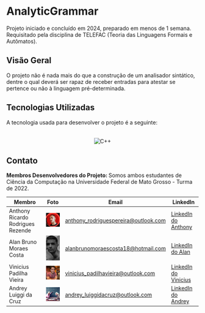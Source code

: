 # AnalyticGrammar

Projeto iniciado e concluído em 2024, preparado em menos de 1 semana. Requisitado pela disciplina de TELEFAC (Teoria das Linguagens Formais e Autômatos).

## Visão Geral
O projeto não é nada mais do que a construção de um analisador sintático, dentre o qual deverá ser rapaz de receber entradas para atestar se pertence ou não à linguagem pré-determinada.

## Tecnologias Utilizadas

A tecnologia usada para desenvolver o projeto é a seguinte:

<div style="display: inline_block" align= "center"><br>
<img align="center" alt="C++" height="38" width="80" src="https://img.shields.io/badge/C++-00599C?style=for-the-badge&logo=c%2B%2B&logoColor=white">
</div>

## Contato
<strong> Membros Desenvolvedores do Projeto: </strong> Somos ambos estudantes de Ciência da Computação na Universidade Federal de Mato Grosso - Turma de 2022.

| Membro | Foto | Email | LinkedIn |
| --- | --- | --- | --- |
| Anthony Ricardo Rodrigues Rezende | <img src="./Membros/anthony.jpeg" alt="Foto do Anthony" width="100"/> | anthony_rodriguespereira@outlook.com | [LinkedIn do Anthony](https://www.linkedin.com/in/anthony-ricardo-rodrigues-rezende-486917227/) |
| Alan Bruno Moraes Costa | <img src="./Membros/alanB.jpeg" alt="Foto do Alan" width="100"/> | alanbrunomoraescosta18@hotmail.com | [LinkedIn do Alan](https://www.linkedin.com/in/alan-morais-4861322b0) |
| Vinicius Padilha Vieira | <img src="./Membros/vinicius.jpeg" alt="Foto do Vinicius" width="100"/> | vinicius_padilhavieira@outlook.com | [LinkedIn do Vinicius](https://www.linkedin.com/in/vinicius-padilha-vieira-486917227/) |
| Andrey Luiggi da Cruz | <img src="./Membros/andrey.jpeg" alt="Foto do Andrey" width="100"/> | andrey_luiggidacruz@outlook.com | [LinkedIn do Andrey](https://www.linkedin.com/in/andrey-luiggi-da-cruz-4861322b0) |

##
